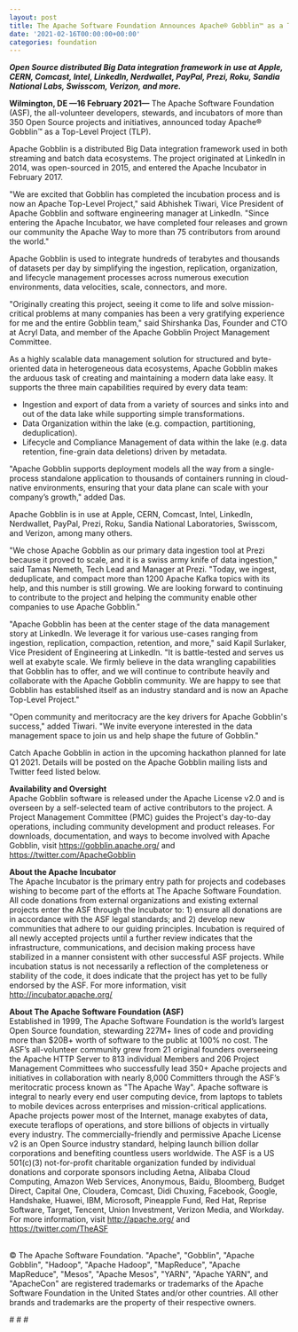 ```yaml
---
layout: post
title: The Apache Software Foundation Announces Apache® Gobblin™ as a Top-Level Project
date: '2021-02-16T00:00:00+00:00'
categories: foundation
---
```

<p><b><i>Open Source distributed Big Data integration framework in use at Apple, CERN, Comcast, Intel, LinkedIn, Nerdwallet, PayPal, Prezi, Roku, Sandia National Labs, Swisscom, Verizon, and more.</i></b></p><p><b>Wilmington, DE —16 February 2021—</b> The Apache Software Foundation (ASF), the all-volunteer developers, stewards, and incubators of more than 350 Open Source projects and initiatives, announced today Apache® Gobblin™ as a Top-Level Project (TLP).</p><p>Apache Gobblin is a distributed Big Data integration framework used in both streaming and batch data ecosystems. The project originated at LinkedIn in 2014, was open-sourced in 2015, and entered the Apache Incubator in February 2017.</p><p>"We are excited that Gobblin has completed the incubation process and is now an Apache Top-Level Project," said Abhishek Tiwari, Vice President of Apache Gobblin and software engineering manager at LinkedIn. "Since entering the Apache Incubator, we have completed four releases and grown our community the Apache Way to more than 75 contributors from around the world."</p><p>Apache Gobblin is used to integrate hundreds of terabytes and thousands of datasets per day by simplifying the ingestion, replication, organization, and lifecycle management processes across numerous execution environments, data velocities, scale, connectors, and more.</p><!-- x-tinymce/html --><p>"Originally creating this project, seeing it come to life and solve mission-critical problems at many companies has been a very gratifying experience for me and the entire Gobblin team," said Shirshanka Das, Founder and CTO at Acryl Data, and member of the Apache Gobblin Project Management Committee.</p><p>As a highly scalable data management solution for structured and byte-oriented data in heterogeneous data ecosystems, Apache Gobblin makes the arduous task of creating and maintaining a modern data lake easy. It supports the three main capabilities required by every data team:&nbsp;</p><ul><li>Ingestion and export of data from a variety of sources and sinks into and out of the data lake while supporting simple transformations.&nbsp;</li><li>Data Organization within the lake (e.g. compaction, partitioning, deduplication).</li><li>Lifecycle and Compliance Management of data within the lake (e.g. data retention, fine-grain data deletions) driven by metadata.</li></ul><!-- x-tinymce/html --><p>"Apache Gobblin supports deployment models all the way from a single-process standalone application to thousands of containers running in cloud-native environments, ensuring that your data plane can scale with your company’s growth,<!-- x-tinymce/html -->"&nbsp;added Das.</p><p>Apache Gobblin is in use at Apple, CERN, Comcast, Intel, LinkedIn, Nerdwallet, PayPal, Prezi, Roku, Sandia National Laboratories, Swisscom, and Verizon, among many others.</p><p>"We chose Apache Gobblin as our primary data ingestion tool at Prezi because it proved to scale, and it is a swiss army knife of data ingestion," said Tamas Nemeth, Tech Lead and Manager at Prezi. "Today, we ingest, deduplicate, and compact more than 1200 Apache Kafka topics with its help, and this number is still growing. We are looking forward to continuing to contribute to the project and helping the community enable other companies to use Apache Gobblin."</p><p>"Apache Gobblin has been at the center stage of the data management story at LinkedIn. We leverage it for various use-cases ranging from ingestion, replication, compaction, retention, and more," said Kapil Surlaker, Vice President of Engineering at LinkedIn. "It is battle-tested and serves us well at exabyte scale. We firmly believe in the data wrangling capabilities that Gobblin has to offer, and we will continue to contribute heavily and collaborate with the Apache Gobblin community. We are happy to see that Gobblin has established itself as an industry standard and is now an Apache Top-Level Project."</p><p>"Open community and meritocracy are the key drivers for Apache Gobblin's success," added Tiwari. "We invite everyone interested in the data management space to join us and help shape the future of Gobblin."</p><p>Catch Apache Gobblin in action in the upcoming hackathon planned for late Q1 2021. Details will be posted on the Apache Gobblin mailing lists and Twitter feed listed below.</p><p><b>Availability and Oversight<br></b>Apache Gobblin software is released under the Apache License v2.0 and is overseen by a self-selected team of active contributors to the project. A Project Management Committee (PMC) guides the Project's day-to-day operations, including community development and product releases. For downloads, documentation, and ways to become involved with Apache Gobblin, visit <a href="https://gobblin.apache.org/" target="_blank" style="background-color: rgb(255, 255, 255);">https://gobblin.apache.org/</a> and <a href="https://twitter.com/ApacheGobblin" target="_blank" style="background-color: rgb(255, 255, 255);">https://twitter.com/ApacheGobblin</a>&nbsp;</p><p><b>About the Apache Incubator<br></b>The Apache Incubator is the primary entry path for projects and codebases wishing to become part of the efforts at The Apache Software Foundation. All code donations from external organizations and existing external projects enter the ASF through the Incubator to: 1) ensure all donations are in accordance with the ASF legal standards; and 2) develop new communities that adhere to our guiding principles. Incubation is required of all newly accepted projects until a further review indicates that the infrastructure, communications, and decision making process have stabilized in a manner consistent with other successful ASF projects. While incubation status is not necessarily a reflection of the completeness or stability of the code, it does indicate that the project has yet to be fully endorsed by the ASF. For more information, visit <a href="http://incubator.apache.org/" target="_blank" style="background-color: rgb(255, 255, 255);">http://incubator.apache.org/</a>&nbsp;</p><p><b>About The Apache Software Foundation (ASF)<br></b>Established in 1999, The Apache Software Foundation is the world’s largest Open Source foundation, stewarding 227M+ lines of code and providing more than $20B+ worth of software to the public at 100% no cost. The ASF’s all-volunteer community grew from 21 original founders overseeing the Apache HTTP Server to 813 individual Members and 206 Project Management Committees who successfully lead 350+ Apache projects and initiatives in collaboration with nearly 8,000 Committers through the ASF’s meritocratic process known as "The Apache Way". Apache software is integral to nearly every end user computing device, from laptops to tablets to mobile devices across enterprises and mission-critical applications. Apache projects power most of the Internet, manage exabytes of data, execute teraflops of operations, and store billions of objects in virtually every industry. The commercially-friendly and permissive Apache License v2 is an Open Source industry standard, helping launch billion dollar corporations and benefiting countless users worldwide. The ASF is a US 501(c)(3) not-for-profit charitable organization funded by individual donations and corporate sponsors including Aetna, Alibaba Cloud Computing, Amazon Web Services, Anonymous, Baidu, Bloomberg, Budget Direct, Capital One, Cloudera, Comcast, Didi Chuxing, Facebook, Google, Handshake, Huawei, IBM, Microsoft, Pineapple Fund, Red Hat, Reprise Software, Target, Tencent, Union Investment, Verizon Media, and Workday. For more information, visit <a href="http://apache.org/" target="_blank" style="background-color: rgb(255, 255, 255);">http://apache.org/</a> and <a href="https://twitter.com/TheASF" target="_blank" style="background-color: rgb(255, 255, 255);">https://twitter.com/TheASF</a>&nbsp;<br><br></p><p>© The Apache Software Foundation. "Apache", "Gobblin", "Apache Gobblin", "Hadoop", "Apache Hadoop", "MapReduce", "Apache MapReduce", "Mesos", "Apache Mesos", "YARN", "Apache YARN", and "ApacheCon" are registered trademarks or trademarks of the Apache Software Foundation in the United States and/or other countries. All other brands and trademarks are the property of their respective owners.</p><p># # #</p>
